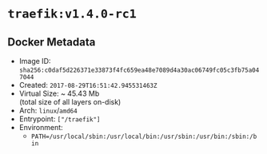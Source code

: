 # `traefik:v1.4.0-rc1`

## Docker Metadata

- Image ID: `sha256:c0daf5d226371e33873f4fc659ea48e7089d4a30ac06749fc05c3fb75a047044`
- Created: `2017-08-29T16:51:42.945531463Z`
- Virtual Size: ~ 45.43 Mb  
  (total size of all layers on-disk)
- Arch: `linux`/`amd64`
- Entrypoint: `["/traefik"]`
- Environment:
  - `PATH=/usr/local/sbin:/usr/local/bin:/usr/sbin:/usr/bin:/sbin:/bin`

